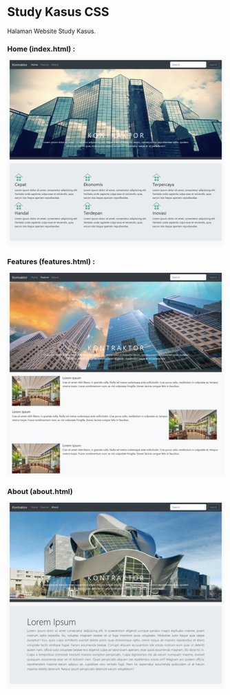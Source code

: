 # Study Kasus CSS

Halaman Website Study Kasus.

### Home (index.html) :

![home](screen/home.png)


### Features (features.html) :


![features](screen/features.png)

### About (about.html) 


![about](screen/about.png)
